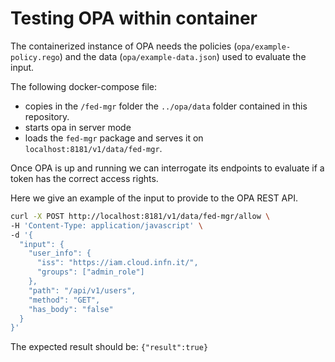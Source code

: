 # Testing OPA within container

The containerized instance of OPA needs the policies (`opa/example-policy.rego`) and the data (`opa/example-data.json`) used to evaluate the input.

The following docker-compose file:
- copies in the `/fed-mgr` folder the `../opa/data` folder contained in this repository.
- starts opa in server mode
- loads the `fed-mgr` package and serves it on `localhost:8181/v1/data/fed-mgr`.

Once OPA is up and running we can interrogate its endpoints to evaluate if a token has the correct access rights.

Here we give an example of the input to provide to the OPA REST API.

```bash
curl -X POST http://localhost:8181/v1/data/fed-mgr/allow \
-H 'Content-Type: application/javascript' \
-d '{
  "input": {
    "user_info": {
      "iss": "https://iam.cloud.infn.it/",
      "groups": ["admin_role"]
    },   
    "path": "/api/v1/users",
    "method": "GET",
    "has_body": "false"
  }
}'
```

The expected result should be: `{"result":true}`
